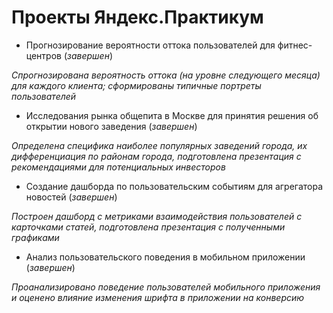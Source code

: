 # Проекты Яндекс.Практикум

- Прогнозирование вероятности оттока пользователей для фитнес-центров (*завершен*)

*Спрогнозирована вероятность оттока (на уровне следующего месяца) для каждого клиента; сформированы типичные портреты пользователей*

- Исследования рынка общепита в Москве для принятия решения об открытии нового заведения (*завершен*)

*Определена специфика наиболее популярных заведений города, их дифференциация по районам города, подготовлена презентация с рекомендациями для потенциальных инвесторов*

- Создание дашборда по пользовательским событиям для агрегатора новостей (*завершен*)

*Построен дашборд с метриками взаимодействия пользователей с карточками статей, подготовлена презентация с полученными графиками*

- Анализ пользовательского поведения в мобильном приложении (*завершен*)

*Проанализировано поведение пользователей мобильного приложения и оценено влияние изменения шрифта в приложении на конверсию*
